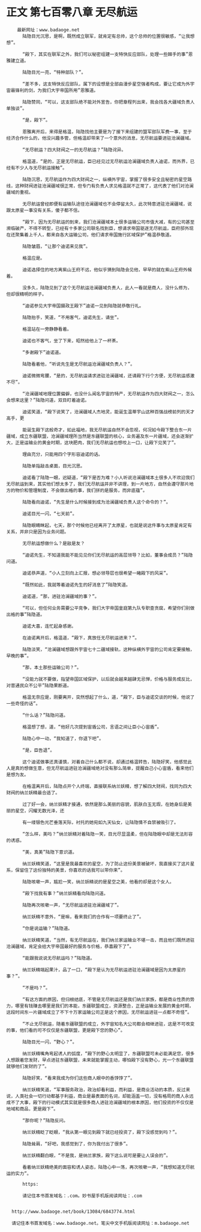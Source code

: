 # 正文 第七百零八章 无尽航运
        最新网址：www.badaoge.net
          陆隐目光沉思，是啊，既然成立联军，就肯定有总帅，这个总帅的位置很敏感，“让我想想”。
      
          “殿下，其实在联军之外，我们可以秘密组建一支特快反应部队，处理一些棘手的事”恩雅建立道。
      
          陆隐目光一亮，“特种部队？”。
      
          “差不多，这支特快反应部队，属下的设想是全部由漫步星空强者构成，要让它成为外宇宙最锋利的剑，为我们大宇帝国所用”恩雅道。
      
          陆隐赞同，“可以，这支部队绝不能对外宣告，你把章程列出来，我会找各大疆域负责人单独谈”。
      
          “是，殿下”。
      
          恩雅离开后，来得是格温，陆隐找他主要是为了接下来组建的盟军部队军费一事，至于经济合作什么的，他没兴趣多管，但格温却带来了一个意外的消息，无尽航运要进驻沧澜疆域。
      
          “无尽航运？四大财阀之一的无尽航运？”陆隐诧异。
      
          格温道，“是的，正是无尽航运，臣已经见过无尽航运沧澜疆域负责人迪诺，而外界，已经有不少人与无尽航运接触”。
      
          陆隐沉思，无尽航运作为四大财阀之一，纵横外宇宙，掌握了很多安全且秘密的星空路线，这种财阀进驻沧澜疆域很正常，但专门有负责人求见格温就不正常了，这代表了他们对沧澜疆域的重视。
      
          无尽航运曾经即便有运输队途径沧澜疆域也不会停留太久，此次特意进驻沧澜疆域，说跟太原星一事没有关系，傻子都不信。
      
          “殿下，因为无尽航运的到来，我们沧澜疆域本土很多运输公司市值大减，有的公司甚至濒临破产，不得不转型，已经有十多家公司联名找到臣，想请求帝国驱逐无尽航运，臣府邸外现在还聚集着上千人，都来自各大运输公司，他们请求帝国施行区域保护”格温恭敬道。
      
          陆隐皱眉，“让那个迪诺来见我”。
      
          格温应是。
      
          迪诺选择住的地方离紫山王府不远，他似乎猜到陆隐会见他，早早的就在紫山王府外候着。
      
          没多久，陆隐见到了这个无尽航运沧澜疆域负责人，此人一看就是商人，没什么修为，但却很精明的样子。
      
          “迪诺参见大宇帝国摄政王殿下”迪诺一见到陆隐就恭敬行礼。
      
          陆隐抬手，笑道，“不用客气，迪诺先生，请坐”。
      
          格温站在一旁静静看着。
      
          迪诺也不客气，坐了下来，昭然给他上了一杯茶。
      
          “多谢殿下”迪诺道。
      
          陆隐看着他，“听说先生是无尽航运沧澜疆域负责人？”。
      
          迪诺微微弯腰，“是的，无尽航运请求进驻沧澜疆域，还请殿下行个方便，无尽航运感激不尽”。
      
          “沧澜疆域地理位置偏僻，也没什么闻名宇宙的特产，无尽航运作为四大财阀之一，怎么会想来这里？”陆隐问道，双目盯着迪诺。
      
          迪诺笑道，“殿下说笑了，沧澜疆域人杰地灵，能诞生温蒂宇山这种百强战榜前列的天才高手，更
      
          能诞生殿下这般奇才，如此福地，我无尽航运自然不会忽视，何况如今殿下整合东一片疆域，成立东疆联盟，沧澜疆域理所当然是东疆联盟的核心，业务遍及东一片疆域，还会逐渐扩大，正是运输业的黄金时期，这块肥肉，我们无尽航运也想咬上一口，让殿下见笑了”。
      
          理由充分，只能用四个字形容迪诺的话。
      
          陆隐单指敲击桌面，目光沉思。
      
          迪诺看了陆隐一眼，迟疑道，“殿下是否为难？小人听说沧澜疆域本土很多人不欢迎我们无尽航运到来，其实他们想太多了，我们无尽航运并非不讲理，到一片地方，自然会遵守那片地方的物价和管理制度，不会做出格的事，我们拼的是服务，而非底蕴”。
      
          陆隐看向迪诺，“先生是什么时候接到成为沧澜疆域负责人这个命令的？”。
      
          迪诺目光一闪，“七天前”。
      
          陆隐眼睛眯起，七天，那个时候他已经离开了太原星，也就是说这件事与太原星肯定有关系，并非只是因为业务问题。
      
          无尽航运想做什么？是敌是友？
      
          “迪诺先生，不知道我能不能见见你们无尽航运的高层领导？比如，董事会成员？”陆隐问道。
      
          迪诺恭声道，“小人立刻向上汇报，想必领导层也很希望一睹殿下的风采”。
      
          “既然如此，我就等着迪诺先生的好消息了”陆隐笑道。
      
          迪诺道，“那，进驻沧澜疆域的事？”。
      
          “可以，但任何业务需要公平竞争，我们大宇帝国皇庭第九队专职查贪腐，希望你们别做出格的事”陆隐道。
      
          迪诺大喜，连忙起身感谢。
      
          在迪诺离开后，格温道，“殿下，真放任无尽航运进来？”。
      
          陆隐淡笑，“沧澜疆域想跟外宇宙七十二疆域接轨，这种纵横外宇宙的公司肯定要接触，早晚的事”。
      
          “那，本土那些运输公司？”。
      
          “没能力就不要做，指望帝国区域保护，以后就会越来越肆无忌惮，价格与服务成反比，对普通民众不公平”陆隐果断道。
      
          格温无奈应是，刚要离开，突然想起了什么，道，“殿下，臣与迪诺交谈的时候，他说了一些奇怪的话”。
      
          “什么话？”陆隐问道。
      
          格温想了想，道，“他好几次提到宙盾公司，言语之间让臣小心宙盾”。
      
          陆隐心中一动，“我知道了，你退下吧”。
      
          “是，臣告退”。
      
          这个迪诺做事还真谨慎，对着自己什么都不说，却通过格温转告，陆隐好笑，他感觉此人是真的想做生意，但无尽航运进驻沧澜疆域绝对没有那么简单，提醒自己小心宙盾，看来他们是想为友。
      
          在格温离开后，陆隐点开个人终端，直接联系纳兰妖精，想了解四大财阀，找同为四大财阀的纳兰妖精最合适了。
      
          过了好一会，纳兰妖精才接通，依然是那么美丽的容貌，肌肤白玉无瑕，在她身后是美丽的星空，闪耀无数光泽，还
      
          有一缕银色光芒垂落天际，衬托的她宛如九天仙女，让陆隐情不自禁被吸引了。
      
          “怎么样，美吗？”纳兰妖精对着陆隐一笑，目光尽显温柔，但在陆隐眼中却是无法形容的诱惑。
      
          “美，真美”陆隐下意识道。
      
          纳兰妖精笑道，“这里是我最喜欢的星空，为了防止这份美景被破坏，我直接买了这片星系，保留住了这份独特的美景，你喜欢的话我可以带你来”。
      
          陆隐咳嗽一声，尴尬一笑，纳兰妖精说的是星空之美，他看的却是这个女人。
      
          “殿下找我有事？”纳兰妖精看向陆隐问道。
      
          陆隐再次咳嗽一声，“无尽航运进驻沧澜疆域了”。
      
          纳兰妖精不意外，“是嘛，看来我们的合作有一项要终止了”。
      
          “你是说运输？”陆隐道。
      
          纳兰妖精笑道，“当然，有无尽航运在，我们纳兰家运输业不堪一击，而且他们既然进驻沧澜疆域，肯定会给大宇帝国最好的服务与价格，恭喜殿下了”。
      
          “能跟我说说无尽航运吗？”陆隐道。
      
          纳兰妖精端起果汁，品了一口，“殿下是认为无尽航运进驻沧澜疆域是因为太原星的事？”。
      
          “不是吗？”。
      
          “有这方面的原因，但归根结底，不管是无尽航运还是我们纳兰家族，都是商业性质的势力，哪里有钱赚去哪里是我们的本能，东疆联盟成立，资源整合，正是运输业发展的黄金时期，这段时间东一片疆域成立了不下十万家运输公司正是这个原因，无尽航运进驻一点都不奇怪”。
      
          “不止无尽航运，随着东疆联盟的成立，外宇宙知名大公司都会相继进驻，这是不可改变的事，他们看的可不仅仅是东疆联盟，更是殿下您的野心”。
      
          陆隐目光一闪，“野心？”。
      
          纳兰妖精嘴角弯起诱人的弧度，“殿下的野心太明显了，东疆联盟可未必能满足您，很多人想跟着您发财，早点进驻东疆联盟，未来就能掌握主动，哪怕殿下没有野心，光一个东疆联盟就够他们发财的了”。
      
          陆隐好笑，“看来我成为你们这些商人眼中的香饽饽了”。
      
          纳兰妖精笑道，“军事服务政治，政治却看利益，而利益，是商业活动的本质，反过来说，人类社会一切行动都基于利益，商业是最表面的名词，却能涵盖一切，没有格局的商人永远成不了大事，殿下的行动模式其实就是很多商人进驻沧澜疆域的根本原因，他们投资的不仅仅是地域和商品，更是殿下”。
      
          “那你呢？”陆隐反问。
      
          纳兰妖精眨了眨眼，“我从第一眼见到殿下就已经投资了，殿下没感觉到吗？”。
      
          陆隐耸肩，“好吧，我感觉到了，你为我付出了很多”。
      
          纳兰妖精翻白眼，“不是我，是纳兰家族，殿下这么说可是要让人误会的”。
      
          看着纳兰妖精绝美的面容和诱人姿态，陆隐心中一荡，再次咳嗽一声，“我想知道无尽航运的实力”。
      
          https:
      
          请记住本书首发域名：.com。妙书屋手机版阅读网址：.com
      
      
      http://www.badaoge.net/book/13084/6843774.html
      
      请记住本书首发域名：www.badaoge.net。笔尖中文手机版阅读网址：m.badaoge.net